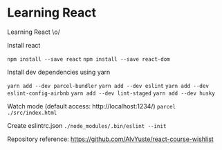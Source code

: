 # Learning React
Learning React \o/

Install react

` npm install --save react `
` npm install --save react-dom `

Install dev dependencies using yarn

` yarn add --dev parcel-bundler `
` yarn add --dev eslint `
` yarn add --dev eslint-config-airbnb `
` yarn add --dev lint-staged `
` yarn add --dev husky `

Watch mode (default access: http://localhost:1234/)
` parcel ./src/index.html `

Create eslintrc.json
` ./node_modules/.bin/eslint --init `



Repository reference: https://github.com/AlvYuste/react-course-wishlist
